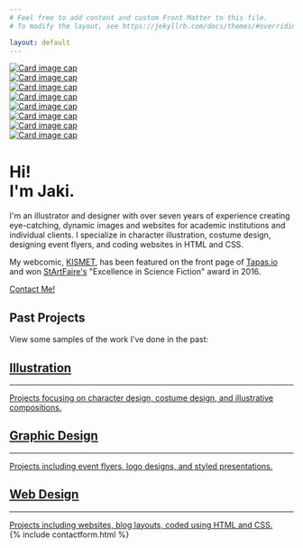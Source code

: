 ```yaml
---
# Feel free to add content and custom Front Matter to this file.
# To modify the layout, see https://jekyllrb.com/docs/themes/#overriding-theme-defaults

layout: default
---
```

<div class="container-fluid ml-0 mr-0 pl-0 pr-0 pb-0" id="top-container-gallery">
    <div class="row">
                <div class="card col-lg-3 col-6" id="gallery-frame">
                    <a href="/projects/Phaedra/"><img class="card-img-top" src="/assets/gallery1.png" alt="Card image cap"></a>
                </div>
                <div class="card col-lg-3 col-6" id="gallery-frame">
                    <a href="/projects/frozen/"><img class="card-img-top" src="/assets/gallery2.png" alt="Card image cap"></a>
                </div>
                <div class="card col-lg-3 col-6" id="gallery-frame">
                    <a href="/projects/DVA/"><img class="card-img-top" src="/assets/gallery4.png" alt="Card image cap"></a>
                </div>
                <div class="card col-lg-3 col-6" id="gallery-frame">
                    <a href="/projects/brewhaha/"><img class="card-img-top" src="/assets/gallery5.png" alt="Card image cap"></a>
                </div>
    </div>
    <div class="row">
            <div class="card col-lg-3 col-6" id="gallery-frame">
                <a href="/projects/tertia/"><img class="card-img-top" src="/assets/gallery3.png" alt="Card image cap"></a>
            </div>
            <div class="card col-lg-3 col-6" id="gallery-frame">
                <a href="/projects/wordpress/"><img class="card-img-top" src="/assets/gallery20.png" alt="Card image cap"></a>
            </div>
            <div class="card col-lg-3 col-6" id="gallery-frame">
                <a href="/projects/WS326/"><img class="card-img-top" src="/assets/gallery9.png" alt="Card image cap"></a>
            </div>
            <div class="card col-lg-3 col-6" id="gallery-frame">
                <a href="/projects/cover/"><img class="card-img-top" src="/assets/gallery12.png" alt="Card image cap"></a>
            </div>
    </div>
</div>
<div class="container-fluid" id="bio-container">
        <div class="container">
            <div class="jumbotron mb-0" id="bio">
                <h1 class="display-4">Hi!<br class="rwd-break">  I'm Jaki.</h1>
                <p class="lead">I'm an illustrator and designer with over seven years of experience creating eye-catching, dynamic images and websites for academic institutions and individual clients.  I specialize in character illustration, costume design, designing event flyers, and coding websites in HTML and CSS.</p>
                <p class="lead">My webcomic, <a href="http://www.kismet-comic.com">KISMET</a>, has been featured on the front page of <a href="https://tapas.io/">Tapas.io</a> and won <a href="http://startfaire.com/eiwawardswinners.shtml">StArtFaire's</a> "Excellence in Science Fiction" award in 2016. </p>
                <p class="lead"><a class="btn btn-primary btn-lg mt-2" href="#contactform" role="button" id="contact-button">Contact Me!</a></p>
            </div>
        </div>
    </div>

<div class="container-fluid px-5" id="specialties_container">
    <div class="container px-1">
        <h2 class="my-2">Past Projects</h2>
        <p class="lead mb-4">View some samples of the work I've done in the past:</p>
        <div class="row mb-5">                    
            <div class="col-md-12 col-lg-4"><a href="portfolio/#illustration">
                <div class="card mb-4 mb-md-4 mb-lg-2 px-3" id="specialty">
                    <div class="card-body text-center" id="specialtycontainer">
                        <h2 class="card-title">Illustration</h2>
                        <hr id="specialty-hr" />
                        <div class="card-text px-5" id="card-flavor">
                        Projects focusing on character design, costume design, and illustrative compositions.
                        </div>
                    </div>
                </div> 
            </a></div>
            <div class="col-md-12 col-lg-4"><a href="portfolio/#graphicdesign">
                <div class="card mb-4 mb-md-4 mb-lg-2 px-3" id="specialty">
                    <div class="card-body text-center" id="specialtycontainer">
                        <h2 class="card-title">Graphic Design</h2>
                        <hr id="specialty-hr" />
                        <div class="card-text px-5" id="card-flavor">
                        Projects including event flyers, logo designs, and styled presentations.
                        </div>
                    </div>
                </div>
            </a></div>
            <div class="col-md-12 col-lg-4"><a href="portfolio/#webdesign">
                <div class="card mb-2 px-3" id="specialty">
                    <div class="card-body text-center" id="specialtycontainer">
                        <h2 class="card-title">Web Design</h2>
                        <hr id="specialty-hr" />
                        <div class="card-text px-5" id="card-flavor">
                        Projects including websites, blog layouts, coded using HTML and CSS.
                        </div>
                    </div>
                </div>
            </a></div>
        </div>
    </div>
</div>
{% include contactform.html %}
